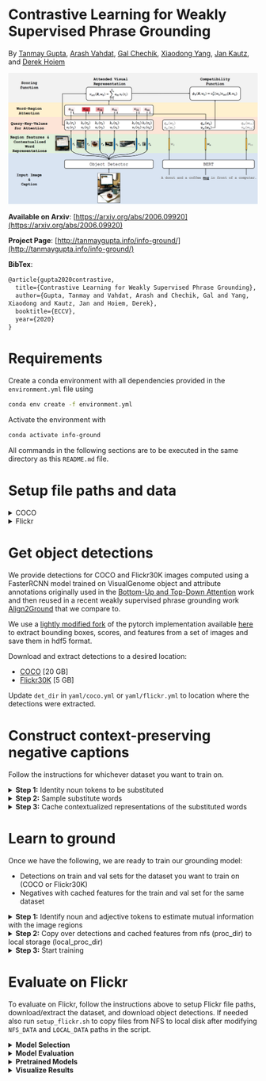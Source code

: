 # Contrastive Learning for Weakly Supervised Phrase Grounding
By [Tanmay Gupta](http://tanmaygupta.info/), [Arash Vahdat](http://latentspace.cc/arash_vahdat/), [Gal Chechik](https://chechiklab.biu.ac.il/~gal/), [Xiaodong Yang](https://xiaodongyang.org/), [Jan Kautz](https://research.nvidia.com/person/jan-kautz), and [Derek Hoiem](http://dhoiem.cs.illinois.edu/)

<p align="center">
    <img src="imgs/info-ground-arch.png">
</p>

**Available on Arxiv**: [https://arxiv.org/abs/2006.09920](https://arxiv.org/abs/2006.09920)

**Project Page**: [http://tanmaygupta.info/info-ground/](http://tanmaygupta.info/info-ground/)

**BibTex**:
```
@article{gupta2020contrastive,
  title={Contrastive Learning for Weakly Supervised Phrase Grounding},
  author={Gupta, Tanmay and Vahdat, Arash and Chechik, Gal and Yang, Xiaodong and Kautz, Jan and Hoiem, Derek},
  booktitle={ECCV},
  year={2020}
}
```

# Requirements
Create a conda environment with all dependencies provided in the `environment.yml` file using
```bash
conda env create -f environment.yml
```

Activate the environment with
```bash
conda activate info-ground
```

All commands in the following sections are to be executed in the same directory as this `README.md` file.

# Setup file paths and data

<details><summary>COCO</summary>

Update the following paths in `yaml/coco.yml`:

- `downloads_dir`: directory where COCO data would be downloaded (next section provides commands for downloading and)
- `proc_dir`: directory where processed COCO data would be stored
- `exp_dir`: directory where COCO experiment runs would be saved
- `image_dir`: directory where COCO images would be extracted
- `local_proc_dir`: a local copy of `proc_dir` if frequent reads from `proc_dir` is a problem. This is useful, for example, if `proc_dir` is NFS shared across multiple machines and `local_proc_dir` is local data storage for the machine you want to run experiments on. We provide scripts for copying files from `proc_dir` to `local_proc_dir`.

In my setup `downloads_dir`, `proc_dir`, and `exp_dir` are directories on a shared NFS storage while `image_dir` and `local_proc_dir` point to local storage. 

Once the paths are setup in `yaml/coco.yml`, run the following:
```python
# download COCO images and annotations to downloads_dir
python -m data.coco.download
# extract annotations to coco_proc
python -m data.coco.extract_annos
# extract images to image_dir
python -m data.coco.extract_images
```
</details>

<details><summary>Flickr</summary>

Set the `download_dir` variable in `data/flickr/download.sh` to the location where you would like to download the Flickr30K Entities annotations and splits from the github repository. Now, run the following the download and extract the contents of the downloaded `annotations.zip` file in the same directory:
```bash
# clone Flickr30K Entities github repo and extract annotations and splits
bash data/flickr/download.sh
# process annotations into easy to read json files
bash data/flickr/process_annos.sh
```

For access to Flickr30K images, please follow the instructions <a href="http://bryanplummer.com/Flickr30kEntities/">here</a>. You might be required to fill a form. Download the images to a convenient directory whose path will be referred to as `image_dir`.

Now, update the following paths in `yaml/flickr.yml`:
- `downloads_dir`: directory where Flickr data were downloaded (same as the path provided in download.sh file)
- `anno_dir`: directory where Annotations were extracted from the downloaded `annotations.zip` file. This would be `<downloads_dir>/Annotations`.
- `sent_dir`: directory where Sentences were extracted from the downloaded `annotations.zip` file. This would be `<downloads_dir>/Sentences`.
- `proc_dir`: directory where processed Flickr data would be stored
- `exp_dir`: directory where Flickr experiment runs would be saved
- `image_dir`: directory where Flickr images would be extracted
- `local_proc_dir`: a local copy of `proc_dir` if frequent reads from `proc_dir` is a problem. This is useful, for example, if `proc_dir` is NFS shared across multiple machines and `local_proc_dir` is local data storage for the machine you want to run experiments on. We provide scripts for copying files from `proc_dir` to `local_proc_dir`.

In my setup `downloads_dir`, `proc_dir`, and `exp_dir` are directories on a shared NFS storage while `image_dir` and `local_proc_dir` point to local storage. 


</details>


# Get object detections

We provide detections for COCO and Flickr30K images computed using a FasterRCNN model trained on VisualGenome object and attribute annotations originally used in the [Bottom-Up and Top-Down Attention](https://arxiv.org/abs/1707.07998) work and then reused in a recent weakly supervised phrase grounding work [Align2Ground](https://arxiv.org/abs/1903.11649) that we compare to. 

We use a [lightly modified fork](https://github.com/BigRedT/bottom-up-features) of the pytorch implementation available [here](https://github.com/violetteshev/bottom-up-features) to extract bounding boxes, scores, and features from a set of images and save them in hdf5 format. 

Download and extract detections to a desired location:
- [COCO](https://drive.google.com/file/d/1I70cDM2MEe56tZVq8PELffm3S13uYjHV/view?usp=sharing) [20 GB]
- [Flickr30K](https://drive.google.com/file/d/1CxTY38nKPFe9wikEdpeU-XXMwbFs77GV/view?usp=sharing) [5 GB]

Update `det_dir` in `yaml/coco.yml` or `yaml/flickr.yml` to location where the detections were extracted.

# Construct context-preserving negative captions

Follow the instructions for whichever dataset you want to train on.

<details><summary><b>Step 1:</b> Identity noun tokens to be substituted</summary>

```bash
# For COCO
bash exp/gen_noun_negatives/scripts/identify_tokens.sh train
bash exp/gen_noun_negatives/scripts/identify_tokens.sh val

# For Flickr
bash exp/gen_noun_negatives/scripts/identify_tokens_flickr.sh train
bash exp/gen_noun_negatives/scripts/identify_tokens_flickr.sh val
```
This creates the following files in `<proc_dir>/annotations`:
- `noun_tokens_<subset>.json`: identified noun tokens in captions
- `noun_vocab_<subset>.json`: noun vocabulary

</details>

<details><summary><b>Step 2:</b> Sample substitute words</summary> 

```bash
# For COCO
bash exp/gen_noun_negatives/scripts/sample_neg_bert.sh train
bash exp/gen_noun_negatives/scripts/sample_neg_bert.sh val

# For Flickr
bash exp/gen_noun_negatives/scripts/sample_neg_bert_flickr.sh train
bash exp/gen_noun_negatives/scripts/sample_neg_bert_flickr.sh val
```
This creates the following files in `<proc_dir>`:
- `bert_noun_negatives_<subset>.json`: contains negative captions constructed by substituting a word in the positive caption
- `vis_bert_noun_negatives_<subset>.html`: an webpage visualizing words tokens in the positive caption, the token replaced, top 30 negatives sampled from q(s|s',c) (`True Pred`), top 30 negatives sampled from p(s'|c) (`Lang Pred`), reranked Lang Pred negatives (`Rerank Pred`). The last 5 words in Rerank Pred are discarded and remaining 25 are used as negatives. Here's an example:  
![Screenshot of the webpage displaying sampled negatives](imgs/sampled_negatives.png)

</details>

<details><summary><b>Step 3:</b> Cache contextualized representations of the substituted words</summary> 

```bash
# For COCO
bash exp/gen_noun_negatives/scripts/cache_neg_fetures.sh train
bash exp/gen_noun_negatives/scripts/cache_neg_fetures.sh val

# For Flickr
bash exp/gen_noun_negatives/scripts/cache_neg_fetures_flickr.sh train
bash exp/gen_noun_negatives/scripts/cache_neg_fetures_flickr.sh val
```
This creates the following files in `<proc_dir>`:
- `bert_noun_negatives_<subset>.h5py`: contextualized features for sampled negative word substitutes

</details>



# Learn to ground

Once we have the following, we are ready to train our grounding model:
- Detections on train and val sets for the dataset you want to train on (COCO or Flickr30K)
- Negatives with cached features for the train and val set for the same dataset

<details><summary><b>Step 1:</b> Identify noun and adjective tokens to estimate mutual information with the image regions</summary>

```bash
# For COCO
bash exp/ground/scripts/identify_noun_adj_tokens.sh train
bash exp/ground/scripts/identify_noun_adj_tokens.sh val

# For Flickr
bash exp/ground/scripts/identify_noun_adj_tokens_flickr.sh train
bash exp/ground/scripts/identify_noun_adj_tokens_flickr.sh val
```
This creates `<proc_dir>/annotations/noun_adj_tokens_<subset>.json`

</details>

<details><summary><b>Step 2:</b> Copy over detections and cached features from nfs (proc_dir) to local storage (local_proc_dir)</summary>

This may reduce training time if, for instance, `<proc_dir>` is a slow shared NFS and `<local_proc_dir>` is a faster local drive. Otherwise you may skip this step and set `<local_proc_dir>` to the same path as `<proc_dir>`.

To copy, modify path variables `NFS_DATA` and `LOCAL_DATA` in `setup_coco.sh` or `setup_flickr.sh` and execute 
```bash
# For COCO
bash setup_coco.sh

# For Flickr
bash setup_flickr.sh
```
</details>

<details><summary><b>Step 3:</b> Start training</summary>

```bash
# For COCO
bash exp/ground/scripts/train.sh model_trained_on_coco coco

# For Flickr
bash exp/ground/scripts/train.sh model_trained_on_flickr flickr

# General form
bash exp/ground/scripts/train.sh <exp_name> <training_dataset>
```
</details>


# Evaluate on Flickr

To evaluate on Flickr, follow the instructions above to setup Flickr file paths, download/extract the dataset, and download object detections. If needed also run `setup_flickr.sh` to copy files from NFS to local disk after modifying `NFS_DATA` and `LOCAL_DATA` paths in the script.

<details><summary><b>Model Selection</b></summary> 

As noted in our paper, we use ground truth annotations in the Flickr validation set for model selection. To perform model selection run
```bash
# For COCO
bash exp/ground/scripts/eval_flickr_phrase_loc_model_selection.sh model_trained_on_coco coco

# For Flickr
bash exp/ground/scripts/eval_flickr_phrase_loc_model_selection.sh model_trained_on_flickr flickr

# General form
bash exp/ground/scripts/eval_flickr_phrase_loc_model_selection.sh <exp_name> <training_dataset>
```

</details>

<details><summary><b>Model Evaluation</b></summary> 

To evaluate the selected model, run 
```bash
# For COCO
bash exp/ground/scripts/eval_flickr_phrase_loc.sh model_trained_on_coco coco

# For Flickr
bash exp/ground/scripts/eval_flickr_phrase_loc.sh model_trained_on_flickr flickr

# General form
bash exp/ground/scripts/eval_flickr_phrase_loc.sh <exp_name> <training_dataset>
```

To provide a sense of variance to expect in pointing accuracy on Flickr30K Entities from training your own models using our repo, here's the performance of one run in comparison to the provided pretrained models:
| Training Dataset  | Flickr Val Accuracy | Flickr Test Accuracy | Flickr Test Accuracy in Paper|
| ------------- | ------------- | ------------- | ------------- |
| Coco  | 75.38  | 76.16 | 76.74 |
| Flickr  | 73.57  | 74.79 | 74.94 |

<br>
</details>

<details><summary><b>Pretrained Models</b></summary> 

We provide [pretrained models](https://drive.google.com/file/d/1I1IRONgO5DAMlyl55--OovOqPvr7rb7X/view?usp=sharing) trained on both COCO and Flickr to reproduce the numbers in our paper. See `exp/ground/eval_flickr_phrase_loc.py` and `exp/ground/run/eval_flickr_phrase_loc.py` to understand how to load the model.
</details>

<details><summary><b>Visualize Results</b></summary>

To visualize grounding on Flickr val set, execute the following:
```bash
# For Coco
bash exp/ground/scripts/vis_att.sh model_trained_on_coco coco

# For Flickr
bash exp/ground/scripts/vis_att.sh model_trained_on_flickr flickr

# General Form
bash exp/ground/scripts/vis_att.sh <exp_name> <training_dataset>
``` 
This would create html pages to visualize top 3 predicted bounding boxes for each word in the caption at `<exp_dir>/vis/attention_flickr`. Open `imgs/example_visualization/index.html` in a browser for an example visualization generated by this script.
</details>